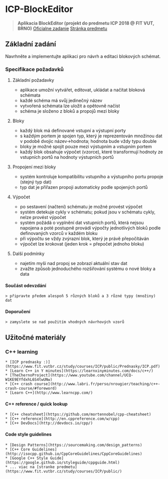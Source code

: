 
# ICP-BlockEditor

> **Aplikacia BlockEditor (projekt do predmetu ICP 2018 @ FIT VUT, BRNO)**
> [Oficialne zadanie](https://www.fit.vutbr.cz/study/courses/ICP/public/ICP-PRJ-zadani.html)
> [Stránka predmetu](https://www.fit.vutbr.cz/study/courses/ICP/public/)

## Základní zadání

Navrhněte a implementujte aplikaci pro návrh a editaci blokových schémat.

### Specifikace požadavků

1. Základní požadavky
    * aplikace umožní vytvářet, editovat, ukládat a načítat bloková schémata
    * každé schéma má svůj jedinečný název
    * vytvořená schémata lze uložit a opětovně načíst
    * schéma je složeno z bloků a propojů mezi bloky

2. Bloky
    * každý blok má definované vstupní a výstupní porty
    * s každým portem je spojen typ, který je reprezentován množinou dat v podobě dvojic název->hodnota; hodnota bude vždy typu double
    * bloky je možné spojit pouze mezi výstupním a vstupním portem
    * každý blok obsahuje výpočet (vzorce), které transformují hodnoty ze vstupních portů na hodnoty výstupních portů

3. Propojení mezi bloky
    * systém kontroluje kompatibilitu vstupního a výstupního portu propoje (stejný typ dat)
    * typ dat je přiřazen propoji automaticky podle spojených portů

4. Výpočet
    * po sestavení (načtení) schématu je možné provést výpočet
    * systém detekuje cykly v schématu; pokud jsou v schématu cykly, nelze provést výpočet
    * systém požádá o vyplnění dat vstupních portů, která nejsou napojena a poté postupně provádí výpočty jednotlivých bloků podle definovaných vzorců v každém bloku
    * při výpočtu se vždy zvýrazní blok, který je právě přepočítáván
    * výpočet lze krokovat (jeden krok = přepočet jednoho bloku)

5. Další podmínky
    * najetím myši nad propoj se zobrazí aktuální stav dat
    * zvažte způsob jednoduchého rozšiřování systému o nové bloky a data

#### Součást odevzdání

    > připravte předem alespoň 5 různých bloků a 3 různé typy (množiny) dat

#### Doporučení

    > zamyslete se nad použitím vhodných návrhových vzorů


## Užitočné materiály

### C++ learning

    * [ICP prednasky :)](https://www.fit.vutbr.cz/study/courses/ICP/public/Prednasky/ICP.pdf)
    * [Learn C++ in Y minutes](https://learnxinyminutes.com/docs/c++/)
    * [TheChernoProject](https://www.youtube.com/channel/UCQ-W1KE9EYfdxhL6S4twUNw)
    * [C++ crash course](http://www.labri.fr/perso/nrougier/teaching/c++-crash-course/#foreword)
    * [Learn C++](http://www.learncpp.com/)

#### C++ reference / quick lookup

    * [C++ cheatsheet](https://github.com/mortennobel/cpp-cheatsheet)
    * [C++ reference](http://en.cppreference.com/w/cpp)
    * [C++ DevDocs](http://devdocs.io/cpp/)

#### Code style guidelines

    * [Design Patterns](https://sourcemaking.com/design_patterns)
    * [C++ Core Guidelines](http://isocpp.github.io/CppCoreGuidelines/CppCoreGuidelines)
    * [Google C++ Style Guide](https://google.github.io/styleguide/cppguide.html)
    * ... viac na [stranke predmetu](https://www.fit.vutbr.cz/study/courses/ICP/public/)
